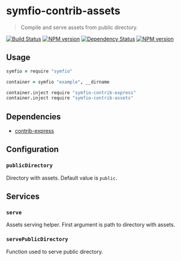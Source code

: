 # symfio-contrib-assets

> Compile and serve assets from public directory.

[![Build Status](https://travis-ci.org/symfio/symfio-contrib-assets.png?branch=master)](https://travis-ci.org/symfio/symfio-contrib-assets)
[![NPM version](https://badge.fury.io/js/symfio-contrib-assets.png)](http://badge.fury.io/js/symfio-contrib-assets)
[![Dependency Status](https://gemnasium.com/symfio/symfio-contrib-assets.png)](https://gemnasium.com/symfio/symfio-contrib-assets)
[![NPM version](https://badge.fury.io/js/symfio-contrib-assets.png)](http://badge.fury.io/js/symfio-contrib-assets)

## Usage

```coffee
symfio = require "symfio"

container = symfio "example", __dirname

container.inject require "symfio-contrib-express"
container.inject require "symfio-contrib-assets"
```

## Dependencies

* [contrib-express](https://github.com/symfio/symfio-contrib-express)

## Configuration

### `publicDirectory`

Directory with assets. Default value is `public`.

## Services

### `serve`

Assets serving helper. First argument is path to directory with assets.

### `servePublicDirectory`

Function used to serve public directory.
